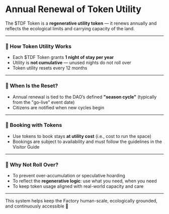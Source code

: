 # Annual Renewal of Token Utility

The $TDF Token is a **regenerative utility token** — it renews annually and reflects the ecological limits and carrying capacity of the land.

---

### 🔁 How Token Utility Works
- Each $TDF Token grants **1 night of stay per year**
- Utility is **not cumulative** — unused nights do not roll over
- Token utility resets every 12 months

---

### 📆 When Is the Reset?
- Annual renewal is tied to the DAO’s defined **"season cycle"** (typically from the "go-live" event date)
- Citizens are notified when new cycles begin

---

### 🧾 Booking with Tokens
- Use tokens to book stays **at utility cost** (i.e., cost to run the space)
- Bookings are subject to availability and must follow the guidelines in the Visitor Guide

---

### 🧠 Why Not Roll Over?
- To prevent over-accumulation or speculative hoarding
- To reflect the **regenerative logic**: use what you need, when you need
- To keep token usage aligned with real-world capacity and care

---

This system helps keep the Factory human-scale, ecologically grounded, and continuously accessible 💫
